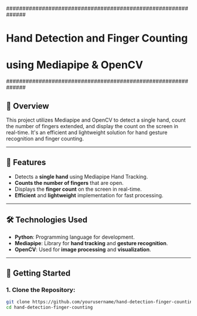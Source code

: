 ##############################################################
#           Hand Detection and Finger Counting               #
#             using Mediapipe & OpenCV                        #
##############################################################

📌 **Overview**
---------------
This project utilizes Mediapipe and OpenCV to detect a single hand, count the number of fingers extended, and display the count on the screen in real-time. It's an efficient and lightweight solution for hand gesture recognition and finger counting.

--------------------------------------------------------------
🚀 **Features**
----------------
- Detects a **single hand** using Mediapipe Hand Tracking.
- **Counts the number of fingers** that are open.
- Displays the **finger count** on the screen in real-time.
- **Efficient** and **lightweight** implementation for fast processing.

--------------------------------------------------------------
🛠️ **Technologies Used**
-------------------------
- **Python**: Programming language for development.
- **Mediapipe**: Library for **hand tracking** and **gesture recognition**.
- **OpenCV**: Used for **image processing** and **visualization**.

--------------------------------------------------------------
📁 **Getting Started**
-----------------------
### 1. Clone the Repository:
   ```bash
   git clone https://github.com/yourusername/hand-detection-finger-counting.git
   cd hand-detection-finger-counting
